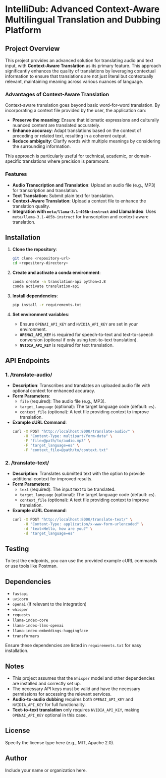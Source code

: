 # IntelliDub: Advanced Context-Aware Multilingual Translation and Dubbing Platform

## Project Overview
This project provides an advanced solution for translating audio and text input, with **Context-Aware Translation** as its primary feature. This approach significantly enhances the quality of translations by leveraging contextual information to ensure that translations are not just literal but contextually relevant, maintaining meaning across various nuances of language.

### Advantages of Context-Aware Translation
Context-aware translation goes beyond basic word-for-word translation. By incorporating a context file provided by the user, the application can:
- **Preserve the meaning**: Ensure that idiomatic expressions and culturally nuanced content are translated accurately.
- **Enhance accuracy**: Adapt translations based on the context of preceding or related text, resulting in a coherent output.
- **Reduce ambiguity**: Clarify words with multiple meanings by considering the surrounding information.

This approach is particularly useful for technical, academic, or domain-specific translations where precision is paramount.

### Features
- **Audio Transcription and Translation**: Upload an audio file (e.g., MP3) for transcription and translation.
- **Text Translation**: Submit plain text for translation.
- **Context-Aware Translation**: Upload a context file to enhance the translation quality.
- **Integration with `meta/llama-3.1-405b-instruct` and LlamaIndex**: Uses `meta/llama-3.1-405b-instruct` for transcription and context-aware translation.

## Installation
1. **Clone the repository**:
   ```bash
   git clone <repository-url>
   cd <repository-directory>
   ```

2. **Create and activate a conda environment**:
   ```bash
   conda create -n translation-api python=3.8
   conda activate translation-api
   ```

3. **Install dependencies**:
   ```bash
   pip install -r requirements.txt
   ```

4. **Set environment variables**:
   - Ensure `OPENAI_API_KEY` and `NVIDIA_API_KEY` are set in your environment.
   - **`OPENAI_API_KEY`** is required for speech-to-text and text-to-speech conversion (optional if only using text-to-text translation).
   - **`NVIDIA_API_KEY`** is required for text translation.

## API Endpoints
### 1. **/translate-audio/**
- **Description**: Transcribes and translates an uploaded audio file with optional context for enhanced accuracy.
- **Form Parameters**:
  - `file` (required): The audio file (e.g., MP3).
  - `target_language` (optional): The target language code (default: `es`).
  - `context_file` (optional): A text file providing context to improve translation.
- **Example cURL Command**:
  ```bash
  curl -X POST "http://localhost:8000/translate-audio/" \
       -H "Content-Type: multipart/form-data" \
       -F "file=@path/to/audio.mp3" \
       -F "target_language=es" \
       -F "context_file=@path/to/context.txt"
  ```

### 2. **/translate-text/**
- **Description**: Translates submitted text with the option to provide additional context for improved results.
- **Form Parameters**:
  - `text` (required): The input text to be translated.
  - `target_language` (optional): The target language code (default: `es`).
  - `context_file` (optional): A text file providing context to improve translation.
- **Example cURL Command**:
  ```bash
  curl -X POST "http://localhost:8000/translate-text/" \
       -H "Content-Type: application/x-www-form-urlencoded" \
       -d "text=Hello, how are you?" \
       -d "target_language=es"
  ```

## Testing
To test the endpoints, you can use the provided example cURL commands or use tools like Postman.

## Dependencies
- `fastapi`
- `uvicorn`
- `openai` (if relevant to the integration)
- `whisper`
- `requests`
- `llama-index-core`
- `llama-index-llms-openai`
- `llama-index-embeddings-huggingface`
- `transformers`

Ensure these dependencies are listed in `requirements.txt` for easy installation.

## Notes
- This project assumes that the `Whisper` model and other dependencies are installed and correctly set up.
- The necessary API keys must be valid and have the necessary permissions for accessing the relevant services.
- **Audio-to-audio dubbing** requires both `OPENAI_API_KEY` and `NVIDIA_API_KEY` for full functionality.
- **Text-to-text translation** only requires `NVIDIA_API_KEY`, making `OPENAI_API_KEY` optional in this case.

## License
Specify the license type here (e.g., MIT, Apache 2.0).

## Author
Include your name or organization here.
